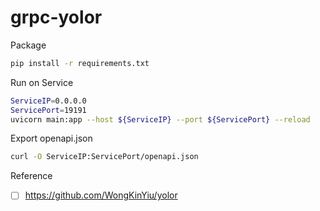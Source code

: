 # grpc-yolor

Package
```sh
pip install -r requirements.txt
```

Run on Service 
```sh
ServiceIP=0.0.0.0
ServicePort=19191
uvicorn main:app --host ${ServiceIP} --port ${ServicePort} --reload
```

Export openapi.json
```sh
curl -O ServiceIP:ServicePort/openapi.json
```

Reference
- [ ] https://github.com/WongKinYiu/yolor